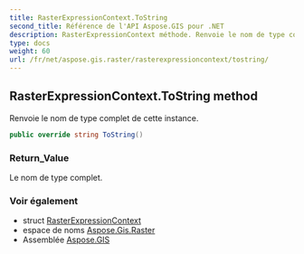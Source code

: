 ```yaml
---
title: RasterExpressionContext.ToString
second_title: Référence de l'API Aspose.GIS pour .NET
description: RasterExpressionContext méthode. Renvoie le nom de type complet de cette instance.
type: docs
weight: 60
url: /fr/net/aspose.gis.raster/rasterexpressioncontext/tostring/
---
```

## RasterExpressionContext.ToString method

Renvoie le nom de type complet de cette instance.

```csharp
public override string ToString()
```

### Return_Value

Le nom de type complet.

### Voir également

* struct [RasterExpressionContext](../)
* espace de noms [Aspose.Gis.Raster](../../rasterexpressioncontext/)
* Assemblée [Aspose.GIS](../../../)



